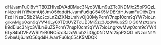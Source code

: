dHJvamFuOi8vYTBOZHlveDVAdDMuc3Nyc3ViLm9uZTo0NDM/c25pPXQzLnNzcnN1Yi5vbmUj6JmO56qddHJvamFu6IqC54K5MDEKdHJvamFuOi8vZmFzdHNzaC5jb21Ac2cxLnZsZXNzLmNvOjQ0MyPomY7nqp10cm9qYW7oioLngrkwMgp0cm9qYW46Ly83TEtlUVZTcUB0Mi5zc3JzdWIub25lOjQ0Mz9zbmk9dDIuc3Nyc3ViLm9uZSPomY7nqp10cm9qYW7oioLngrkwMwp0cm9qYW46Ly84bDVEVWRlYkB0NC5zc3JzdWIub25lOjg0NDM/c25pPXQ0LnNzcnN1Yi5vbmUj6JmO56qddHJvamFu6IqC54K5MDQK